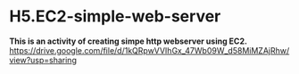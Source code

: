 # H5.EC2-simple-web-server
**This is an activity of creating simpe http webserver using EC2.**
<br>
https://drive.google.com/file/d/1kQRpwVVIhGx_47Wb09W_d58MiMZAjRhw/view?usp=sharing
